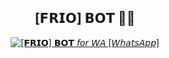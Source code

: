 <div align="center">

## [𝗙𝗥𝗜𝗢] 𝗕𝗢𝗧 👾🎲
<p align="center">

<a href="#"><img title="[𝗙𝗥𝗜𝗢] 𝗕𝗢𝗧 𝘧𝘰𝘳 𝘞𝘈 [𝘞𝘩𝘢𝘵𝘴𝘈𝘱𝘱]" src="https://img.shields.io/badge/ [𝗙𝗥𝗜𝗢] 𝗕𝗢𝗧 𝘧𝘰𝘳 𝘞𝘈.-red?colorA=%23ff0000&colorB=%23ff0000&style=for-the-badge"></a> 
 </p>
